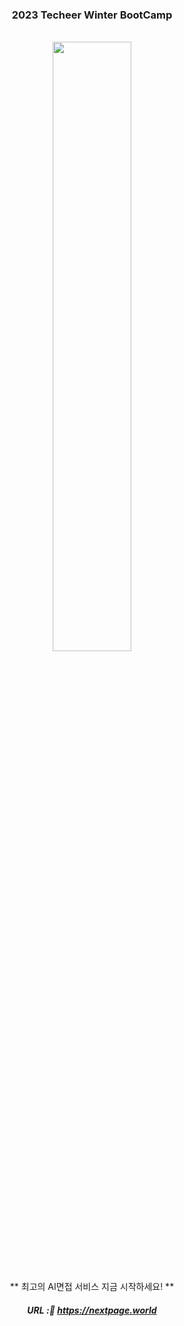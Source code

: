 ### <p align = center> 2023 Techeer Winter BootCamp <p>
<div align=center>
<br> <image width=50%, height=50%, src="![nextpage로고](https://github.com/2023-Winter-Bootcamp-Team-J/.github/assets/113340283/0adc0909-5152-4dfc-87f2-c729f6dcc75d)">

<br>** 최고의 AI면접 서비스 지금 시작하세요! **
##### URL : https://nextpage.world 
</div>
